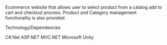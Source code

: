 Ecommerce website that allows user to select product from a calalog add to cart and checkout process. Product and Category management functionality is also provided

Technology/Dependencies

C#.Net 
ASP.NET 
MVC.NET
Microsoft Unity
